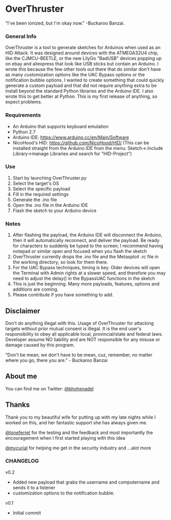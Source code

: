 # OverThruster

"I've been ionized, but I'm okay now." -Buckaroo Banzai.

### General Info

OverThruster is a tool to generate sketches for Arduinos when used as an HID Attack.  It was designed around devices with the ATMEGA32U4 chip, like the CJMCU-BEETLE, or the new LilyGo "BadUSB" devices popping up on ebay and aliexpress that look like USB sticks but contain an Arduino.  I wrote this because the few other tools out there that do similar don't have as many customization options like the UAC Bypass options or the notification bubble options.  I wanted to create something that could quickly generate a custom payload and that did not require anything extra to be install beyond the standard Python libraries and the Arduino IDE.  I also wrote this to get better at Python.  This is my first release of anything, so expect problems.

### Requirements

- An Arduino that supports keyboard emulation
- Python 2.7
- Arduino IDE: https://www.arduino.cc/en/Main/Software
- NicoHood's HID: https://github.com/NicoHood/HID/ (This can be installed straight from the Arduino IDE from the menu: Sketch->.Include Library->manage Libraries and search for "HID-Project")

### Use

1. Start by launching OverThruster.py
1. Select the target's OS
1. Select the specific payload
1. Fill in the required settings
1. Generate the .ino file
1. Open the .ino file in the Arduino IDE
1. Flash the sketch to your Arduino device

### Notes

1. After flashing the payload, the Arduino IDE will disconnect the Arduino, then it will automatically reconnect, and deliver the payload. Be ready for characters to suddenly be typed to the screen; I recommend having notepad or similar open and focused when you flash the sketch
1. OverThruster currently drops the .ino file and the Metasploit .rc file in the working directory, so look for them there.
1. For the UAC Bypass techniques, timing is key.  Older devices will open the Terminal with Admin rights at a slower speed, and therefore you may need to adjust the delay() in the BypassUAC functions in the sketch
1. This is just the beginning.  Many more payloads, features, options and additions are coming.
1. Please contribute if you have something to add.

## Disclaimer
Don't do anything illegal with this.
Usage of OverThruster for attacking targets without prior mutual consent is illegal. It is the end user's responsibility to obey all applicable local, provincial/state and federal laws. Developer assume NO liability and are NOT responsible for any misuse or damage caused by this program.

"Don't be mean; we don't have to be mean, cuz, remember, no matter where you go, there you are." - Buckaroo Banzai

## About me
You can find me on Twitter: [@bhohenadel](https://twitter.com/bhohenadel)

## Thanks
Thank you to my beautiful wife for putting up with my late nights while I worked on this, and her fantastic support she has always given me.

[@loneferret](https://twitter.com/loneferret) for the testing and the feedback and most importantly the encouragement when I first started playing with this idea

[@mycurial](https://twitter.com/myrcurial) for helping me get in the security industry and ...alot more

### CHANGELOG

v0.2
- Added new payload that grabs the username and computername and sends it to a listener
- customization options to the notification bubble.

v0.1
- Initial commit
